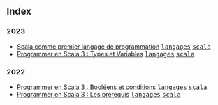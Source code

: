 ## Index

### 2023

* [Scala comme premier langage de programmation](/langages/scala/scala-comme-premier-langage) [<kbd>langages</kbd>](/langages) [<kbd>scala</kbd>](/langages/scala)
* [Programmer en Scala 3 : Types et Variables](/langages/scala/programmer-en-scala-3-types-et-variables) [<kbd>langages</kbd>](/langages) [<kbd>scala</kbd>](/langages/scala)

### 2022

* [Programmer en Scala 3 : Booléens et conditions](/langages/scala/programmer-en-scala-3-booleens-et-conditions) [<kbd>langages</kbd>](/langages) [<kbd>scala</kbd>](/langages/scala)
* [Programmer en Scala 3 : Les prérequis](/langages/scala/programmer-en-scala-3-prerequis) [<kbd>langages</kbd>](/langages) [<kbd>scala</kbd>](/langages/scala)
